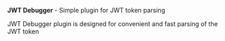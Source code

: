 **JWT Debugger** - Simple plugin for JWT token parsing

JWT Debugger plugin is designed for convenient and fast parsing of the JWT token